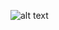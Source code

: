 ![alt text](https://raw.githubusercontent.com/JeanMaximilienCadic/CIFAR10-Iyo/master/img/cadic_resume.jpg)

